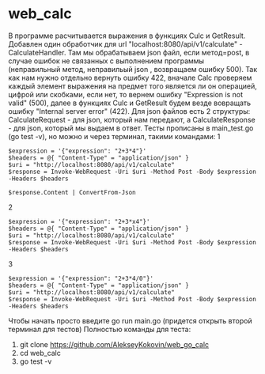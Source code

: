 # web_calc

В программе расчитывается выражения в функциях Culc и GetResult. Добавлен один обработчик для url "localhost:8080/api/v1/calculate" - CalculateHandler. Там мы обрабатываем json файл, если метод=post, в случае ошибок не связанных с выполнением программы (неправильный метод, неправильый json , возвращаем ошибку 500). Так как нам нужно отдельно вернуть ошибку 422, вначале Calc проверяем каждый элемент выражения на предмет того является ли он операцией, цифрой или скобками, если нет, то вернем ошибку "Expression is not valid" (500), далее в функциях Culc и GetResult будем везде вовращать ошибку "Internal server error" (422). Для json файлов есть 2 структуры: CalculateRequest - для json, который нам передают, а CalculateResponse - для json, который мы выдаем в ответ.  Тесты прописаны в main_test.go (go test -v), но можно и через терминал, такими командами:
1
```
$expression = '{"expression": "2+3*4"}'
$headers = @{ "Content-Type" = "application/json" }
$uri = "http://localhost:8080/api/v1/calculate"
$response = Invoke-WebRequest -Uri $uri -Method Post -Body $expression -Headers $headers

$response.Content | ConvertFrom-Json
```

2
```
$expression = '{"expression": "2+3*x4"}'
$headers = @{ "Content-Type" = "application/json" }
$uri = "http://localhost:8080/api/v1/calculate"
$response = Invoke-WebRequest -Uri $uri -Method Post -Body $expression -Headers $headers
```
3
```
$expression = '{"expression": "2+3*4/0"}'
$headers = @{ "Content-Type" = "application/json" }
$uri = "http://localhost:8080/api/v1/calculate"
$response = Invoke-WebRequest -Uri $uri -Method Post -Body $expression -Headers $headers
```

Чтобы начать просто введите go run main.go (придется открыть второй терминал для тестов)
Полностью команды для теста:
1. git clone https://github.com/AlekseyKokovin/web_go_calc
2. cd web_calc
3. go test -v
